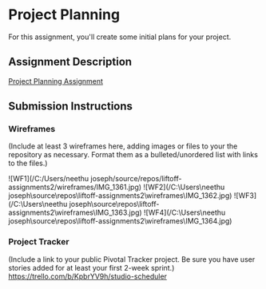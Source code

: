 # Project Planning
For this assignment, you'll create some initial plans for your project.

## Assignment Description
[Project Planning Assignment](https://education.launchcode.org/liftoff/assignments/planning/)

## Submission Instructions

### Wireframes

(Include at least 3 wireframes here, adding images or files to your the repository as necessary. Format them as a bulleted/unordered list with links to the files.)


![WF1](/C:/Users/neethu joseph/source/repos/liftoff-assignments2/wireframes/IMG_1361.jpg)
![WF2](/C:\Users\neethu joseph\source\repos\liftoff-assignments2\wireframes\IMG_1362.jpg)
![WF3](/C:\Users\neethu joseph\source\repos\liftoff-assignments2\wireframes\IMG_1363.jpg)
![WF4](/C:\Users\neethu joseph\source\repos\liftoff-assignments2\wireframes\IMG_1364.jpg)



### Project Tracker

(Include a link to your public Pivotal Tracker project. Be sure you have user stories added for at least your first 2-week sprint.)
https://trello.com/b/KpbrYV9h/studio-scheduler